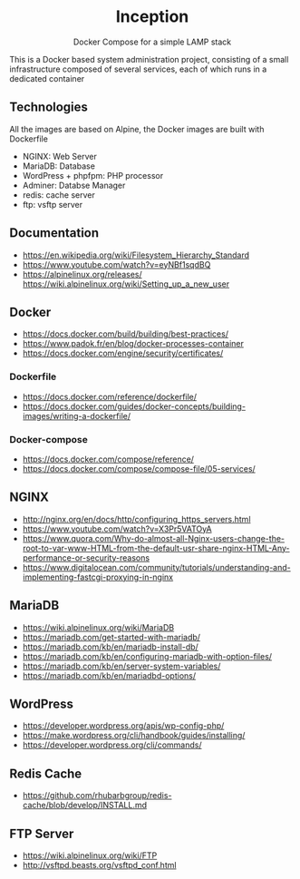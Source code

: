 <h1 align="center">
Inception
</h1>

<p align="center">
Docker Compose for a simple LAMP stack
</p>

This is a Docker based system administration project, consisting of a small infrastructure composed of several services, each of which runs in a dedicated container

## Technologies
All the images are based on Alpine, the Docker images are built with Dockerfile

- NGINX: Web Server
- MariaDB: Database
- WordPress + phpfpm: PHP processor
- Adminer: Databse Manager
- redis: cache server
- ftp: vsftp server

## Documentation

- https://en.wikipedia.org/wiki/Filesystem_Hierarchy_Standard
- https://www.youtube.com/watch?v=eyNBf1sqdBQ
- https://alpinelinux.org/releases/
https://wiki.alpinelinux.org/wiki/Setting_up_a_new_user

## Docker
- https://docs.docker.com/build/building/best-practices/
- https://www.padok.fr/en/blog/docker-processes-container
- https://docs.docker.com/engine/security/certificates/

### Dockerfile
- https://docs.docker.com/reference/dockerfile/
- https://docs.docker.com/guides/docker-concepts/building-images/writing-a-dockerfile/

### Docker-compose
- https://docs.docker.com/compose/reference/
- https://docs.docker.com/compose/compose-file/05-services/

## NGINX
- http://nginx.org/en/docs/http/configuring_https_servers.html
- https://www.youtube.com/watch?v=X3Pr5VATOyA
- https://www.quora.com/Why-do-almost-all-Nginx-users-change-the-root-to-var-www-HTML-from-the-default-usr-share-nginx-HTML-Any-performance-or-security-reasons
- https://www.digitalocean.com/community/tutorials/understanding-and-implementing-fastcgi-proxying-in-nginx

## MariaDB
- https://wiki.alpinelinux.org/wiki/MariaDB
- https://mariadb.com/get-started-with-mariadb/
- https://mariadb.com/kb/en/mariadb-install-db/
- https://mariadb.com/kb/en/configuring-mariadb-with-option-files/
- https://mariadb.com/kb/en/server-system-variables/
- https://mariadb.com/kb/en/mariadbd-options/

## WordPress
- https://developer.wordpress.org/apis/wp-config-php/
- https://make.wordpress.org/cli/handbook/guides/installing/
- https://developer.wordpress.org/cli/commands/

## Redis Cache
- https://github.com/rhubarbgroup/redis-cache/blob/develop/INSTALL.md

## FTP Server
- https://wiki.alpinelinux.org/wiki/FTP
- http://vsftpd.beasts.org/vsftpd_conf.html

